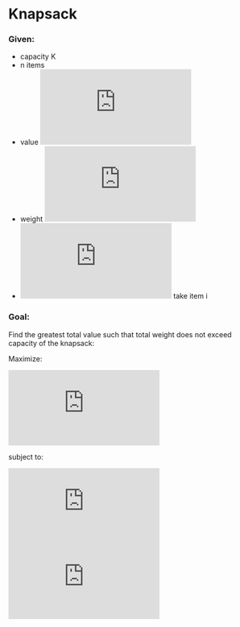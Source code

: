 # Knapsack

### Given:

 - capacity K
 - n items
 - value ![V_i](https://latex.codecogs.com/gif.latex?%5Cinline%20V_i)
 - weight ![W_i](https://latex.codecogs.com/gif.latex?%5Cinline%20W_i)
 - ![X_i](https://latex.codecogs.com/gif.latex?%5Cinline%20X_i) take item i

### Goal:

Find the greatest total value such that total weight does not exceed capacity of the knapsack:

Maximize:

![max_func](https://latex.codecogs.com/gif.latex?%5Csum_%7Bi%5C%20%5Cin%5C%201%5C%2C...%5C%2Cn%7D%5C%20v_i%5C%2Cx_i)

subject to:

![sum_constraint](https://latex.codecogs.com/gif.latex?%5Cinline%20%5Csum_%7Bi%20%5Cin%201%5C%2C...%5C%2Cn%7D%20w_i%20%5Ccdot%20x_i%20%5Cle%20K)  
![x_i_constraint](https://latex.codecogs.com/gif.latex?x_i%5C%20%5Cin%5C%20%5C%7B0%2C%5C%2C1%5C%7D%5C%20%28i%5C%20%5Cin%5C%201%5C%2C...%5C%2Cn%29)
